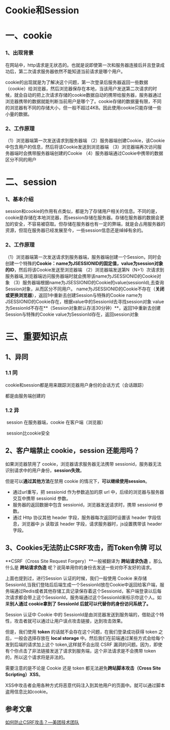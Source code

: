 # Cookie和Session

# 一、cookie

### 1、出现背景

在网站中，http请求是无状态的。也就是说即使第一次和服务器连接后并且登录成功后，第二次请求服务器依然不能知道当前请求是哪个用户。

cookie的出现就是为了解决这个问题，第一次登录后服务器返回一些数据（cookie）给浏览器，然后浏览器保存在本地，当该用户发送第二次请求的时候，就会自动的把上次请求存储的cookie数据自动的携带给服务器，服务器通过浏览器携带的数据就能判断当前用户是哪个了。cookie存储的数据量有限，不同的浏览器有不同的存储大小，但一般不超过4KB。因此使用cookie只能存储一些小量的数据。

### 2、工作原理

（1）浏览器端第一次发送请求到服务器端
		（2）服务器端创建Cookie，该Cookie中包含用户的信息，然后将该Cookie发送到浏览器端
		（3）浏览器端再次访问服务器端时会携带服务器端创建的Cookie
		（4）服务器端通过Cookie中携带的数据区分不同的用户





# 二、session

### 1、基本介绍

session和cookie的作用有点类似，都是为了存储用户相关的信息。不同的是，cookie是存储在本地浏览器，而session存储在服务器。存储在服务器的数据会更加的安全，不容易被窃取。但存储在服务器也有一定的弊端，就是会占用服务器的资源，但现在服务器已经发展至今，一些session信息还是绰绰有余的。

### 2、工作原理

（1）浏览器端第一次发送请求到服务器端，服务器端创建一个Session，同时会创建一个特殊的**Cookie：name为JSESSIONID的固定值，value为session对象的ID**，然后将该Cookie发送至浏览器端
（2）浏览器端发送第N（N>1）次请求到服务器端,浏览器端访问服务器端时就会携带该name为JSESSIONID的Cookie对象
（3）服务器端根据name为JSESSIONID的Cookie的value(sessionId),去查询Session对象，从而区分不同用户。
			name为JSESSIONID的Cookie不存在（**关闭或更换浏览器**），返回1中重新去创建Session与特殊的Cookie
			name为JSESSIONID的Cookie存在，根据value中的SessionId去寻找session对象
			value为SessionId不存在**（Session对象默认存活30分钟）**，返回1中重新去创建Session与特殊的Cookie
			value为SessionId存在，返回session对象



# 三、重要知识点

## 1、异同

### 1.1  同

cookie和session都是用来跟踪浏览器用户身份的会话方式（会话跟踪）

都是由服务端创建的

### 1.2  异

​	session 在服务器端，cookie 在客户端（浏览器）

​	session比cookie安全



## 2、客户端禁止 cookie，session 还能用吗？

如果浏览器禁用了 cookie，浏览器请求服务器无法携带 sessionid，服务器无法识别请求中的用户身份，**session失效**。

但是可以**通过其他方法**在禁用 cookie 的情况下，**可以继续使用session**。

- 通过url重写，把 sessionid 作为参数追加的原 url 中，后续的浏览器与服务器交互中携带 sessionid 参数。
- 服务器的返回数据中包含 sessionid，浏览器发送请求时，携带 sessionid 参数。
- 通过 Http 协议其他 header 字段，服务器每次返回时设置该 header 字段信息，浏览器中 js 读取该 header 字段，请求服务器时，js设置携带该 header 字段。



## 3、Cookies无法防止CSRF攻击，而Token令牌 可以

**CSRF（Cross Site Request Forgery）**一般被翻译为 **跨站请求伪造** 。那么什么是 **跨站请求伪造** 呢？说简单用你的身份去发送一些对你不友好的请求。

上面也提到过，进行Session 认证的时候，我们一般使用 Cookie 来存储 SessionId,当我们登陆后后端生成一个SessionId放在Cookie中返回给客户端，服务端通过Redis或者其他存储工具记录保存着这个Sessionid，客户端登录以后每次请求都会带上这个SessionId，服务端通过这个SessionId来标示你这个人。如果**别人通过 cookie拿到了 SessionId 后就可以代替你的身份访问系统了。**

Session 认证中 Cookie 中的 SessionId是由浏览器发送到服务端的，借助这个特性，攻击者就可以通过让用户误点攻击链接，达到攻击效果。

但是，我们使用 **token** 的话就不会存在这个问题，在我们登录成功获得 token 之后，一般会选择存放在 **local storage** 中。然后我们在前端通过某些方式会给每个发到后端的请求加上这个 token,这样就不会出现 CSRF 漏洞的问题。因为，即使有个你点击了非法链接发送了请求到服务端，这个非法请求是不会携带 token 的，所以这个请求将是非法的。



需要注意的是不论是 Cookie 还是 token 都无法避免**跨站脚本攻击（Cross Site Scripting）XSS**。

XSS中攻击者会用各种方式将恶意代码注入到其他用户的页面中。就可以通过脚本盗用信息比如cookie。







## 参考文章

[如何防止CSRF攻击？—美团技术团队](https://tech.meituan.com/2018/10/11/fe-security-csrf.html)







